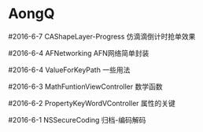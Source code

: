 # AongQ


#2016-6-7 
CAShapeLayer-Progress 仿滴滴倒计时抢单效果


#2016-6-4
AFNetworking  AFN网络简单封装


#2016-6-4
ValueForKeyPath  一些用法


#2016-6-3
MathFuntionViewController  数学函数


#2016-6-2
PropertyKeyWordVController   属性的关键

#2016-6-1
NSSecureCoding  归档-编码解码
